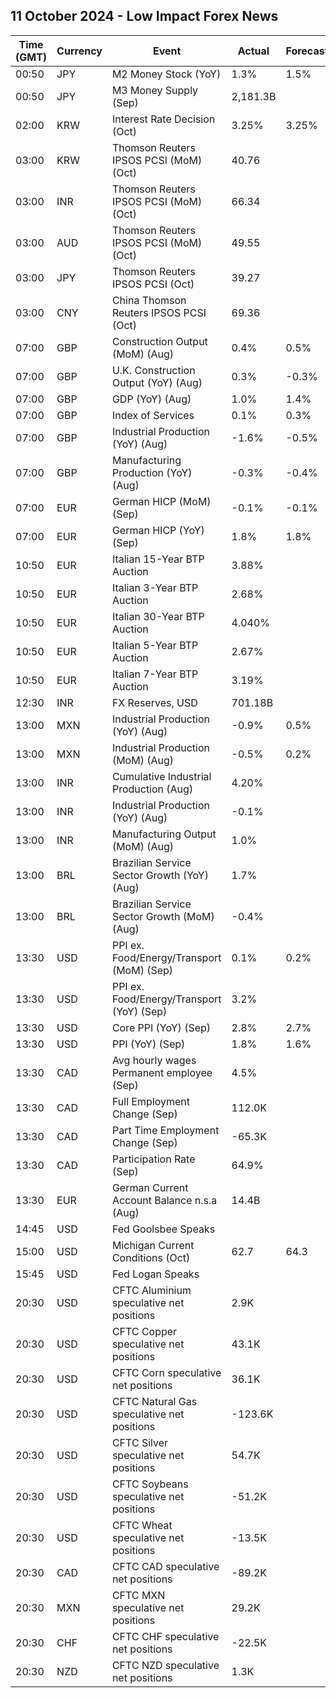 ## 11 October 2024 - Low Impact Forex News

| Time (GMT) | Currency | Event | Actual | Forecast | Previous |
|------|----------|-------|--------|----------|----------|
| 00:50 | JPY | M2 Money Stock (YoY) | 1.3% | 1.5% | 1.3% |
| 00:50 | JPY | M3 Money Supply (Sep) | 2,181.3B |  | 2,178.0B |
| 02:00 | KRW | Interest Rate Decision (Oct) | 3.25% | 3.25% | 3.50% |
| 03:00 | KRW | Thomson Reuters IPSOS PCSI (MoM) (Oct) | 40.76 |  | 39.74 |
| 03:00 | INR | Thomson Reuters IPSOS PCSI (MoM) (Oct) | 66.34 |  | 62.04 |
| 03:00 | AUD | Thomson Reuters IPSOS PCSI (MoM) (Oct) | 49.55 |  | 50.17 |
| 03:00 | JPY | Thomson Reuters IPSOS PCSI (Oct) | 39.27 |  | 39.42 |
| 03:00 | CNY | China Thomson Reuters IPSOS PCSI (Oct) | 69.36 |  | 69.81 |
| 07:00 | GBP | Construction Output (MoM) (Aug) | 0.4% | 0.5% | -0.4% |
| 07:00 | GBP | U.K. Construction Output (YoY) (Aug) | 0.3% | -0.3% | -1.4% |
| 07:00 | GBP | GDP (YoY) (Aug) | 1.0% | 1.4% | 0.9% |
| 07:00 | GBP | Index of Services | 0.1% | 0.3% | 0.4% |
| 07:00 | GBP | Industrial Production (YoY) (Aug) | -1.6% | -0.5% | -2.2% |
| 07:00 | GBP | Manufacturing Production (YoY) (Aug) | -0.3% | -0.4% | -2.0% |
| 07:00 | EUR | German HICP (MoM) (Sep) | -0.1% | -0.1% | -0.2% |
| 07:00 | EUR | German HICP (YoY) (Sep) | 1.8% | 1.8% | 2.0% |
| 10:50 | EUR | Italian 15-Year BTP Auction | 3.88% |  | 4.27% |
| 10:50 | EUR | Italian 3-Year BTP Auction | 2.68% |  | 2.62% |
| 10:50 | EUR | Italian 30-Year BTP Auction | 4.040% |  | 4.390% |
| 10:50 | EUR | Italian 5-Year BTP Auction | 2.67% |  | 2.76% |
| 10:50 | EUR | Italian 7-Year BTP Auction | 3.19% |  | 3.15% |
| 12:30 | INR | FX Reserves, USD | 701.18B |  | 704.89B |
| 13:00 | MXN | Industrial Production (YoY) (Aug) | -0.9% | 0.5% | 2.2% |
| 13:00 | MXN | Industrial Production (MoM) (Aug) | -0.5% | 0.2% | 0.2% |
| 13:00 | INR | Cumulative Industrial Production (Aug) | 4.20% |  | 5.20% |
| 13:00 | INR | Industrial Production (YoY) (Aug) | -0.1% |  | 4.7% |
| 13:00 | INR | Manufacturing Output (MoM) (Aug) | 1.0% |  | 4.4% |
| 13:00 | BRL | Brazilian Service Sector Growth (YoY) (Aug) | 1.7% |  | 4.0% |
| 13:00 | BRL | Brazilian Service Sector Growth (MoM) (Aug) | -0.4% |  | 0.2% |
| 13:30 | USD | PPI ex. Food/Energy/Transport (MoM) (Sep) | 0.1% | 0.2% | 0.2% |
| 13:30 | USD | PPI ex. Food/Energy/Transport (YoY) (Sep) | 3.2% |  | 3.3% |
| 13:30 | USD | Core PPI (YoY) (Sep) | 2.8% | 2.7% | 2.6% |
| 13:30 | USD | PPI (YoY) (Sep) | 1.8% | 1.6% | 1.9% |
| 13:30 | CAD | Avg hourly wages Permanent employee (Sep) | 4.5% |  | 4.9% |
| 13:30 | CAD | Full Employment Change (Sep) | 112.0K |  | -43.6K |
| 13:30 | CAD | Part Time Employment Change (Sep) | -65.3K |  | 65.7K |
| 13:30 | CAD | Participation Rate (Sep) | 64.9% |  | 65.1% |
| 13:30 | EUR | German Current Account Balance n.s.a (Aug) | 14.4B |  | 17.7B |
| 14:45 | USD | Fed Goolsbee Speaks |  |  |  |
| 15:00 | USD | Michigan Current Conditions (Oct) | 62.7 | 64.3 | 63.3 |
| 15:45 | USD | Fed Logan Speaks |  |  |  |
| 20:30 | USD | CFTC Aluminium speculative net positions | 2.9K |  | 3.8K |
| 20:30 | USD | CFTC Copper speculative net positions | 43.1K |  | 43.2K |
| 20:30 | USD | CFTC Corn speculative net positions | 36.1K |  | -7.2K |
| 20:30 | USD | CFTC Natural Gas speculative net positions | -123.6K |  | -109.0K |
| 20:30 | USD | CFTC Silver speculative net positions | 54.7K |  | 56.9K |
| 20:30 | USD | CFTC Soybeans speculative net positions | -51.2K |  | -73.7K |
| 20:30 | USD | CFTC Wheat speculative net positions | -13.5K |  | -6.1K |
| 20:30 | CAD | CFTC CAD speculative net positions | -89.2K |  | -70.0K |
| 20:30 | MXN | CFTC MXN speculative net positions | 29.2K |  | 26.3K |
| 20:30 | CHF | CFTC CHF speculative net positions | -22.5K |  | -22.9K |
| 20:30 | NZD | CFTC NZD speculative net positions | 1.3K |  | 2.0K |
